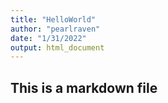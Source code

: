 ```yaml
---
title: "HelloWorld"
author: "pearlraven"
date: "1/31/2022"
output: html_document
---
```



## This is a markdown file

